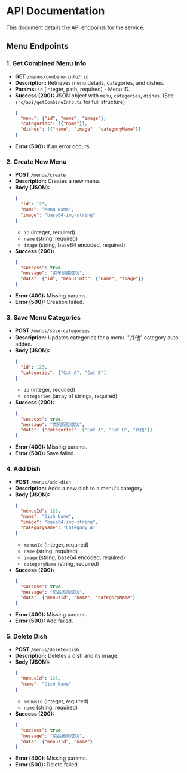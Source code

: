 # API Documentation

This document details the API endpoints for the service.

## Menu Endpoints

### 1. Get Combined Menu Info
*   **GET** `/menus/combine-info/:id`
*   **Description:** Retrieves menu details, categories, and dishes.
*   **Params:** `id` (integer, path, required) - Menu ID.
*   **Success (200):** JSON object with `menu`, `categories`, `dishes`. (See `src/api/getCombineInfo.ts` for full structure)
    ```json
    {
      "menu": {"id", "name", "image"},
      "categories": [{"name"}],
      "dishes": [{"name", "image", "categoryName"}]
    }
    ```
*   **Error (500):** If an error occurs.

### 2. Create New Menu
*   **POST** `/menus/create`
*   **Description:** Creates a new menu.
*   **Body (JSON):**
    ```json
    {
      "id": 123, 
      "name": "Menu Name", 
      "image": "base64-img-string" 
    }
    ```
    * `id` (integer, required)
    * `name` (string, required)
    * `image` (string, base64 encoded, required)
*   **Success (200):**
    ```json
    {
      "success": true,
      "message": "菜单创建成功",
      "data": {"id", "menusInfo": {"name", "image"}}
    }
    ```
*   **Error (400):** Missing params.
*   **Error (500):** Creation failed.

### 3. Save Menu Categories
*   **POST** `/menus/save-categories`
*   **Description:** Updates categories for a menu. "其他" category auto-added.
*   **Body (JSON):**
    ```json
    {
      "id": 123, 
      "categories": ["Cat A", "Cat B"] 
    }
    ```
    * `id` (integer, required)
    * `categories` (array of strings, required)
*   **Success (200):**
    ```json
    {
      "success": true,
      "message": "类别保存成功",
      "data": {"categories": ["Cat A", "Cat B", "其他"]}
    }
    ```
*   **Error (400):** Missing params.
*   **Error (500):** Save failed.

### 4. Add Dish
*   **POST** `/menus/add-dish`
*   **Description:** Adds a new dish to a menu's category.
*   **Body (JSON):**
    ```json
    {
      "menusId": 123, 
      "name": "Dish Name", 
      "image": "base64-img-string", 
      "categoryName": "Category A" 
    }
    ```
    * `menusId` (integer, required)
    * `name` (string, required)
    * `image` (string, base64 encoded, required)
    * `categoryName` (string, required)
*   **Success (200):**
    ```json
    {
      "success": true,
      "message": "菜品添加成功",
      "data": {"menusId", "name", "categoryName"}
    }
    ```
*   **Error (400):** Missing params.
*   **Error (500):** Add failed.

### 5. Delete Dish
*   **POST** `/menus/delete-dish`
*   **Description:** Deletes a dish and its image.
*   **Body (JSON):**
    ```json
    {
      "menusId": 123, 
      "name": "Dish Name" 
    }
    ```
    * `menusId` (integer, required)
    * `name` (string, required)
*   **Success (200):**
    ```json
    {
      "success": true,
      "message": "菜品删除成功",
      "data": {"menusId", "name"}
    }
    ```
*   **Error (400):** Missing params.
*   **Error (500):** Delete failed.